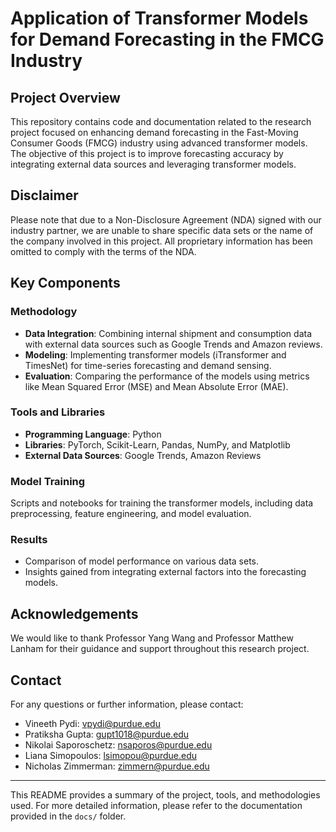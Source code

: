 # Application of Transformer Models for Demand Forecasting in the FMCG Industry

## Project Overview

This repository contains code and documentation related to the research project focused on enhancing demand forecasting in the Fast-Moving Consumer Goods (FMCG) industry using advanced transformer models. The objective of this project is to improve forecasting accuracy by integrating external data sources and leveraging transformer models.

## Disclaimer

Please note that due to a Non-Disclosure Agreement (NDA) signed with our industry partner, we are unable to share specific data sets or the name of the company involved in this project. All proprietary information has been omitted to comply with the terms of the NDA.

## Key Components

### Methodology
- **Data Integration**: Combining internal shipment and consumption data with external data sources such as Google Trends and Amazon reviews.
- **Modeling**: Implementing transformer models (iTransformer and TimesNet) for time-series forecasting and demand sensing.
- **Evaluation**: Comparing the performance of the models using metrics like Mean Squared Error (MSE) and Mean Absolute Error (MAE).

### Tools and Libraries
- **Programming Language**: Python
- **Libraries**: PyTorch, Scikit-Learn, Pandas, NumPy, and Matplotlib
- **External Data Sources**: Google Trends, Amazon Reviews

### Model Training
Scripts and notebooks for training the transformer models, including data preprocessing, feature engineering, and model evaluation.

### Results
- Comparison of model performance on various data sets.
- Insights gained from integrating external factors into the forecasting models.

## Acknowledgements

We would like to thank Professor Yang Wang and Professor Matthew Lanham for their guidance and support throughout this research project.

## Contact

For any questions or further information, please contact:

- Vineeth Pydi: vpydi@purdue.edu
- Pratiksha Gupta: gupt1018@purdue.edu
- Nikolai Saporoschetz: nsaporos@purdue.edu
- Liana Simopoulos: lsimopou@purdue.edu
- Nicholas Zimmerman: zimmern@purdue.edu

---

This README provides a summary of the project, tools, and methodologies used. For more detailed information, please refer to the documentation provided in the `docs/` folder.
